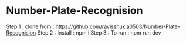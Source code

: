 # Number-Plate-Recognision

Step 1 : clone from : https://github.com/ravisshukla0503/Number-Plate-Recognision
Step 2 : Install : npm i
Step 3 : To run : npm run dev
